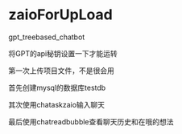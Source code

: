 # zaioForUpLoad
gpt_treebased_chatbot

将GPT的api秘钥设置一下才能运转

第一次上传项目文件，不是很会用

首先创建mysql的数据库testdb

其次使用chataskzaio输入聊天

最后使用chatreadbubble查看聊天历史和在哦的想法

